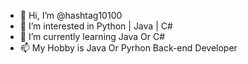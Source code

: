 - 👋 Hi, I’m @hashtag10100
- 👀 I’m interested in Python | Java  | C#
- 🌱 I’m currently learning Java Or C#
- 📫 My Hobby is Java Or Pyrhon Back-end Developer 

<!---
hashtag10100/hashtag10100 is a ✨ special ✨ repository because its `README.md` (this file) appears on your GitHub profile.
You can click the Preview link to take a look at your changes.
--->

